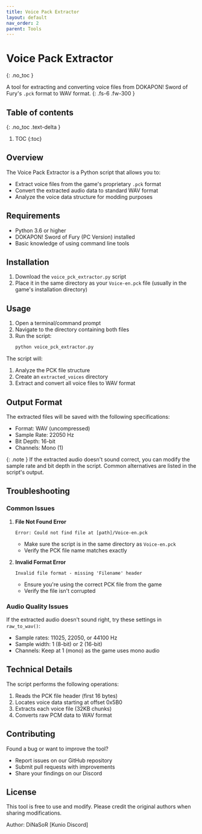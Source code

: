 ```yaml
---
title: Voice Pack Extractor
layout: default
nav_order: 2
parent: Tools
---
```


# Voice Pack Extractor
{: .no_toc }

A tool for extracting and converting voice files from DOKAPON! Sword of Fury's `.pck` format to WAV format.
{: .fs-6 .fw-300 }

## Table of contents
{: .no_toc .text-delta }

1. TOC
{:toc}

## Overview

The Voice Pack Extractor is a Python script that allows you to:
- Extract voice files from the game's proprietary `.pck` format
- Convert the extracted audio data to standard WAV format
- Analyze the voice data structure for modding purposes

## Requirements

- Python 3.6 or higher
- DOKAPON! Sword of Fury (PC Version) installed
- Basic knowledge of using command line tools

## Installation

1. Download the `voice_pck_extractor.py` script
2. Place it in the same directory as your `Voice-en.pck` file (usually in the game's installation directory)

## Usage

1. Open a terminal/command prompt
2. Navigate to the directory containing both files
3. Run the script:
   ```bash
   python voice_pck_extractor.py
   ```

The script will:
1. Analyze the PCK file structure
2. Create an `extracted_voices` directory
3. Extract and convert all voice files to WAV format

## Output Format

The extracted files will be saved with the following specifications:
- Format: WAV (uncompressed)
- Sample Rate: 22050 Hz
- Bit Depth: 16-bit
- Channels: Mono (1)

{: .note }
If the extracted audio doesn't sound correct, you can modify the sample rate and bit depth in the script. Common alternatives are listed in the script's output.

## Troubleshooting

### Common Issues

1. **File Not Found Error**
   ```
   Error: Could not find file at [path]/Voice-en.pck
   ```
   - Make sure the script is in the same directory as `Voice-en.pck`
   - Verify the PCK file name matches exactly

2. **Invalid Format Error**
   ```
   Invalid file format - missing 'Filename' header
   ```
   - Ensure you're using the correct PCK file from the game
   - Verify the file isn't corrupted

### Audio Quality Issues

If the extracted audio doesn't sound right, try these settings in `raw_to_wav()`:
- Sample rates: 11025, 22050, or 44100 Hz
- Sample width: 1 (8-bit) or 2 (16-bit)
- Channels: Keep at 1 (mono) as the game uses mono audio

## Technical Details

The script performs the following operations:
1. Reads the PCK file header (first 16 bytes)
2. Locates voice data starting at offset 0x5B0
3. Extracts each voice file (32KB chunks)
4. Converts raw PCM data to WAV format

## Contributing

Found a bug or want to improve the tool? 
- Report issues on our GitHub repository
- Submit pull requests with improvements
- Share your findings on our Discord

## License

This tool is free to use and modify. Please credit the original authors when sharing modifications.

Author: DiNaSoR [Kunio Discord] 